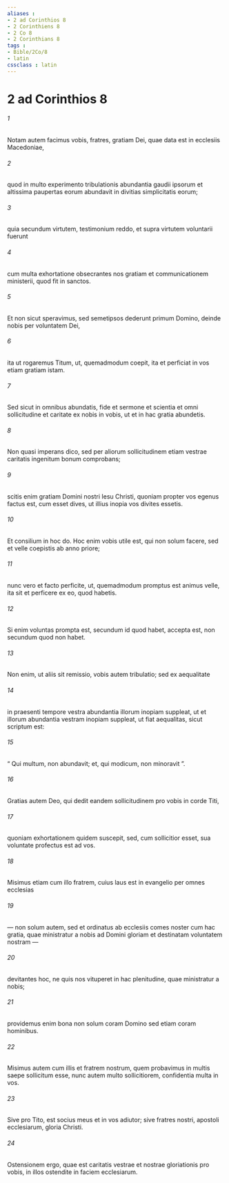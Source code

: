 ```yaml
---
aliases : 
- 2 ad Corinthios 8
- 2 Corinthiens 8
- 2 Co 8
- 2 Corinthians 8
tags : 
- Bible/2Co/8
- latin
cssclass : latin
---
```


# 2 ad Corinthios 8

###### 1
Notam autem facimus vobis, fratres, gratiam Dei, quae data est in ecclesiis Macedoniae, 
###### 2
quod in multo experimento tribulationis abundantia gaudii ipsorum et altissima paupertas eorum abundavit in divitias simplicitatis eorum; 
###### 3
quia secundum virtutem, testimonium reddo, et supra virtutem voluntarii fuerunt 
###### 4
cum multa exhortatione obsecrantes nos gratiam et communicationem ministerii, quod fit in sanctos. 
###### 5
Et non sicut speravimus, sed semetipsos dederunt primum Domino, deinde nobis per voluntatem Dei, 
###### 6
ita ut rogaremus Titum, ut, quemadmodum coepit, ita et perficiat in vos etiam gratiam istam.
###### 7
Sed sicut in omnibus abundatis, fide et sermone et scientia et omni sollicitudine et caritate ex nobis in vobis, ut et in hac gratia abundetis. 
###### 8
Non quasi imperans dico, sed per aliorum sollicitudinem etiam vestrae caritatis ingenitum bonum comprobans; 
###### 9
scitis enim gratiam Domini nostri Iesu Christi, quoniam propter vos egenus factus est, cum esset dives, ut illius inopia vos divites essetis. 
###### 10
Et consilium in hoc do. Hoc enim vobis utile est, qui non solum facere, sed et velle coepistis ab anno priore; 
###### 11
nunc vero et facto perficite, ut, quemadmodum promptus est animus velle, ita sit et perficere ex eo, quod habetis. 
###### 12
Si enim voluntas prompta est, secundum id quod habet, accepta est, non secundum quod non habet. 
###### 13
Non enim, ut aliis sit remissio, vobis autem tribulatio; sed ex aequalitate 
###### 14
in praesenti tempore vestra abundantia illorum inopiam suppleat, ut et illorum abundantia vestram inopiam suppleat, ut fiat aequalitas, sicut scriptum est: 
###### 15
“ Qui multum, non abundavit; et, qui modicum, non minoravit ”.
###### 16
Gratias autem Deo, qui dedit eandem sollicitudinem pro vobis in corde Titi, 
###### 17
quoniam exhortationem quidem suscepit, sed, cum sollicitior esset, sua voluntate profectus est ad vos. 
###### 18
Misimus etiam cum illo fratrem, cuius laus est in evangelio per omnes ecclesias 
###### 19
— non solum autem, sed et ordinatus ab ecclesiis comes noster cum hac gratia, quae ministratur a nobis ad Domini gloriam et destinatam voluntatem nostram — 
###### 20
devitantes hoc, ne quis nos vituperet in hac plenitudine, quae ministratur a nobis; 
###### 21
providemus enim bona non solum coram Domino sed etiam coram hominibus. 
###### 22
Misimus autem cum illis et fratrem nostrum, quem probavimus in multis saepe sollicitum esse, nunc autem multo sollicitiorem, confidentia multa in vos.
###### 23
Sive pro Tito, est socius meus et in vos adiutor; sive fratres nostri, apostoli ecclesiarum, gloria Christi. 
###### 24
Ostensionem ergo, quae est caritatis vestrae et nostrae gloriationis pro vobis, in illos ostendite in faciem ecclesiarum.
